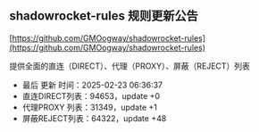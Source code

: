 ## shadowrocket-rules 规则更新公告

[https://github.com/GMOogway/shadowrocket-rules](https://github.com/GMOogway/shadowrocket-rules)

提供全面的直连（DIRECT）、代理（PROXY）、屏蔽（REJECT）列表
- 最后 更新 时间：2025-02-23 06:36:37
- 直连DIRECT列表：94653，update +0
- 代理PROXY 列表：31349，update +1
- 屏蔽REJECT列表：64322，update +48